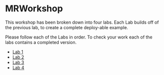 # MRWorkshop


This workshop has been broken down into four labs. Each Lab builds off of the previous lab, to create a complete deploy-able example. 

Please follow each of the Labs in order. To check your work each of the labs contains a completed version.

- [Lab 1](https://github.com/ScruffyFurn/MRWorkshop/tree/master/Lab1)
- [Lab 2](https://github.com/ScruffyFurn/MRWorkshop/tree/master/Lab2)
- [Lab 3](https://github.com/ScruffyFurn/MRWorkshop/tree/master/Lab3)
- [Lab 4](https://github.com/ScruffyFurn/MRWorkshop/tree/master/Lab4)